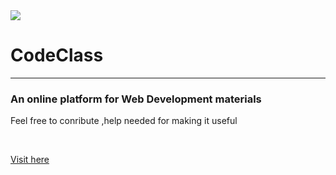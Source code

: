 <img  src="https://github.com/suubh/CodeClass/blob/master/codeclass.jpg">
<h1> CodeClass</h1>
<hr>
<h3>An online platform for Web Development materials</h3>
<p>Feel free to conribute ,help needed for making it useful </p><br>
<p><a href="https://suubh.github.io/CodeClass/templates/index.html">Visit here</a></p>

